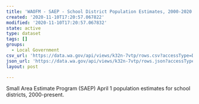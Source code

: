 ```yaml
---
title: 'WAOFM - SAEP - School District Population Estimates, 2000-2020'
created: '2020-11-10T17:20:57.067822'
modified: '2020-11-10T17:20:57.067832'
state: active
type: dataset
tags: []
groups:
  - Local Government
csv_url: 'https://data.wa.gov/api/views/k32n-7vtp/rows.csv?accessType=DOWNLOAD'
json_url: 'https://data.wa.gov/api/views/k32n-7vtp/rows.json?accessType=DOWNLOAD'
layout: post

---
```

Small Area Estimate Program (SAEP) April 1 population estimates for school districts, 2000-present.

